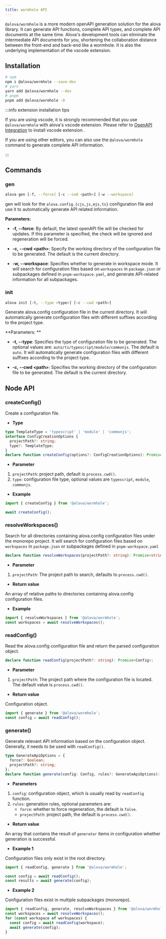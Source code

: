 ```yaml
---
title: wormhole API
---
```


`@alova/wormhole` is a more modern openAPI generation solution for the alova library. It can generate API functions, complete API types, and complete API documents at the same time. Alova's development tools can eliminate the intermediate API documents for you, shortening the collaboration distance between the front-end and back-end like a wormhole. It is also the underlying implementation of the vscode extension.

## Installation

```bash
# npm
npm i @alova/wormhole --save-dev
# yarn
yarn add @alova/wormhole --dev
# pnpm
pnpm add @alova/wormhole -D
```

:::info extension installation tips

If you are using vscode, it is strongly recommended that you use `@alova/wormhole` with alova's vscode extension. Please refer to [OpenAPI Integration](/tutorial/getting-started/openapi-integration) to install vscode extension
.

If you are using other editors, you can also use the `@alova/wormhole` command to generate complete API information.

:::

## Commands

### gen

```bash
alova gen [-f, --force] [-c --cwd <path>] [-w --workspace]
```

gen will look for the `alova.config.{cjs,js,mjs,ts}` configuration file and use it to automatically generate API related information.

**Parameters:**

- **-f, --force**: By default, the latest openAPI file will be checked for updates. If this parameter is specified, the check will be ignored and regeneration will be forced.

- **-c, --cwd \<path\>**: Specify the working directory of the configuration file to be generated. The default is the current directory.

- **-w, --workspace**: Specifies whether to generate in workspace mode. It will search for configuration files based on `workspaces` in `package.json` or subpackages defined in `pnpm-workspace.yaml`, and generate API-related information for all subpackages.

### init

```bash
alova init [-t, --type <type>] [-c --cwd <path>]
```

Generate alova.config configuration file in the current directory. It will automatically generate configuration files with different suffixes according to the project type.

**Parameters: **

- **-t, --type**: Specifies the type of configuration file to be generated. The optional values ​​are: `auto/ts/typescript/module/commonjs`. The default is `auto`. It will automatically generate configuration files with different suffixes according to the project type.

- **-c, --cwd \<path\>**: Specifies the working directory of the configuration file to be generated. The default is the current directory.

## Node API

### createConfig()

Create a configuration file.

- **Type**

```ts
type TemplateType = 'typescript' | 'module' | 'commonjs';
interface ConfigCreationOptions {
  projectPath?: string;
  type?: TemplateType;
}
declare function createConfig(options?: ConfigCreationOptions): Promise<void>;
```

- **Parameter**

1. `projectPath`: project path, default is `process.cwd()`.
2. `type`: configuration file type, optional values ​​are `typescript`, `module`, `commonjs`.

- **Example**

```ts
import { createConfig } from '@alova/wormhole';

await createConfig();
```

### resolveWorkspaces()

Search for all directories containing alova.config configuration files under the monorepo project. It will search for configuration files based on `workspaces` in `package.json` or subpackages defined in `pnpm-workspace.yaml`

```ts
declare function resolveWorkspaces(projectPath?: string): Promise<string[]>;
```

- **Parameter**

1. `projectPath`: The project path to search, defaults to `process.cwd()`.

- **Return value**

An array of relative paths to directories containing alova.config configuration files.

- **Example**

```ts
import { resolveWorkspaces } from '@alova/wormhole';
const workspaces = await resolveWorkspaces();
```

### readConfig()

Read the alova.config configuration file and return the parsed configuration object.

```ts
declare function readConfig(projectPath?: string): Promise<Config>;
```

- **Parameter**

1. `projectPath`: The project path where the configuration file is located. The default value is `process.cwd()`.

- **Return value**

Configuration object.

```ts
import { generate } from '@alova/wormhole';
const config = await readConfig();
```

### generate()

Generate relevant API information based on the configuration object. Generally, it needs to be used with `readConfig()`.

```ts
type GenerateApiOptions = {
  force?: boolean;
  projectPath?: string;
};
declare function generate(config: Config, rules?: GenerateApiOptions): Promise<boolean[]>;
```

- **Parameters**

1. `config`: configuration object, which is usually read by `readConfig` function.
2. `rules`: generation rules, optional parameters are:
   - `force`: whether to force regeneration, the default is `false`.
   - `projectPath`: project path, the default is `process.cwd()`.

- **Return value**

An array that contains the result of `generator` items in configuration whether generation is successful.

- **Example 1**

Configuration files only exist in the root directory.

```ts
import { readConfig, generate } from '@alova/wormhole';

const config = await readConfig();
const results = await generate(config);
```

- **Example 2**

Configuration files exist in multiple subpackages (monorepo).

```ts
import { readConfig, generate, resolveWorkspaces } from '@alova/wormhole';
const workspaces = await resolveWorkspaces();
for (const workspace of workspaces) {
  const config = await readConfig(workspace);
  await generate(config);
}
```

